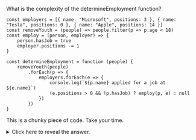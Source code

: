 What is the complexity of the determineEmployment function?

```
const employers = [{ name: "Microsoft", positions: 3 }, { name: "Tesla", positions: 0 }, { name: "Apple", positions: 14 }]
const removeYouth = (people) => people.filter(p => p.age < 18)
const employ = (person, employer) => {
    person.hasJob = true
    employer.positions -= 1
}

const determineEmployment = function (people) {
    removeYouth(people)
        .forEach(p => {
            employers.forEach(e => {
                console.log(`${p.name} applied for a job at ${e.name}`)
                (e.positions > 0 && !p.hasJob) ? employ(p, e) : null
            })
        })
}
```

  

This is a chunky piece of code. Take your time.


<details><summary>
  Click here to reveal the answer.
</summary>
  
The complexity is **O( mn )**.

Even though we have a `forEach` inside of a `forEach` (a double for loop), the inner one is iterating over `employers` which is a fixed array.

The `removeYouth` function is just a distraction - it's another **n** operation, but remember that **n + n = 2n** - and we ignore constants!
 
The `employ` function is also a distraction - all of that runs in **O( 1 )**, and we can totally ignore that when we're talking about **O( n )** operations.
</details>